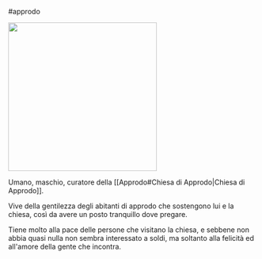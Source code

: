 #approdo 

<img width=300 src="https://i.pinimg.com/564x/ec/68/9a/ec689aa3ebc719e57f5a49cb02d2db06.jpg">

Umano, maschio, curatore della [[Approdo#Chiesa di Approdo|Chiesa di Approdo]].

Vive della gentilezza degli abitanti di approdo che sostengono lui e la chiesa, così da avere un posto tranquillo dove pregare.

Tiene molto alla pace delle persone che visitano la chiesa, e sebbene non abbia quasi nulla non sembra interessato a soldi, ma soltanto alla felicità ed all'amore della gente che incontra.
